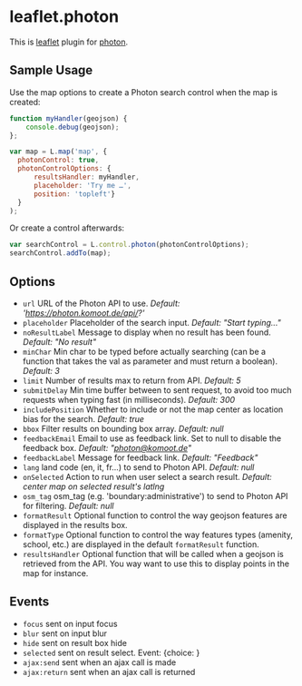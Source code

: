 leaflet.photon
==============

This is [leaflet](http://leafletjs.com/) plugin for [photon](https://github.com/komoot/photon/).

## Sample Usage

Use the map options to create a Photon search control when the map is created:

```javascript
function myHandler(geojson) {
    console.debug(geojson);
};

var map = L.map('map', {
  photonControl: true,
  photonControlOptions: {
      resultsHandler: myHandler,
      placeholder: 'Try me …',
      position: 'topleft'}
  }
);
```

Or create a control afterwards:

```javascript
var searchControl = L.control.photon(photonControlOptions);
searchControl.addTo(map);
```

## Options
- `url` URL of the Photon API to use. *Default: 'https://photon.komoot.de/api/?'*
- `placeholder` Placeholder of the search input. *Default: "Start typing..."*
- `noResultLabel` Message to display when no result has been found. *Default: "No result"*
- `minChar` Min char to be typed before actually searching (can be a function that
   takes the val as parameter and must return a boolean). *Default: 3*
- `limit` Number of results max to return from API. *Default: 5*
- `submitDelay` Min time buffer between to sent request, to avoid too much
  requests when typing fast (in milliseconds). *Default: 300*
- `includePosition` Whether to include or not the map center as location bias
  for the search. *Default: true*
- `bbox` Filter results on bounding box array. *Default: null*
- `feedbackEmail` Email to use as feedback link. Set to null to disable the
  feedback box. *Default: "photon@komoot.de"*
- `feedbackLabel` Message for feedback link. *Default: "Feedback"*
- `lang` land code (en, it, fr…) to send to Photon API. *Default: null*
- `onSelected` Action to run when user select a search result. *Default: center
  map on selected result's latlng*
- `osm_tag` osm_tag (e.g. 'boundary:administrative') to send to Photon API for filtering. *Default: null*
- `formatResult` Optional function to control the way geojson features are
  displayed in the results box.
- `formatType` Optional function to control the way features types (amenity,
  school, etc.) are displayed in the default `formatResult` function.
- `resultsHandler` Optional function that will be called when a geojson is
  retrieved from the API. You way want to use this to display points in the map
  for instance.


## Events
- `focus` sent on input focus
- `blur` sent on input blur
- `hide` sent on result box hide
- `selected` sent on result select. Event: {choice: <selected geojson feature>}
- `ajax:send` sent when an ajax call is made
- `ajax:return` sent when an ajax call is returned
